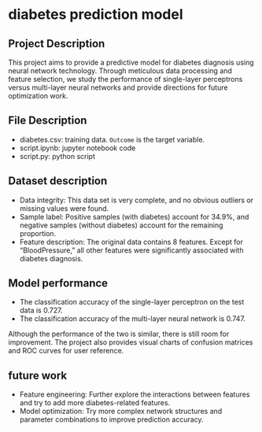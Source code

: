 # diabetes prediction model

## Project Description
This project aims to provide a predictive model for diabetes diagnosis using neural network technology. Through meticulous data processing and feature selection, we study the performance of single-layer perceptrons versus multi-layer neural networks and provide directions for future optimization work.

## File Description
* diabetes.csv: training data. `Outcome` is the target variable.
* script.ipynb: jupyter notebook code
* script.py: python script

 ## Dataset description
* Data integrity: This data set is very complete, and no obvious outliers or missing values ​​were found.
* Sample label: Positive samples (with diabetes) account for 34.9%, and negative samples (without diabetes) account for the remaining proportion.
* Feature description: The original data contains 8 features. Except for “BloodPressure,” all other features were significantly associated with diabetes diagnosis.

## Model performance

* The classification accuracy of the single-layer perceptron on the test data is 0.727.
* The classification accuracy of the multi-layer neural network is 0.747.

Although the performance of the two is similar, there is still room for improvement. The project also provides visual charts of confusion matrices and ROC curves for user reference.

## future work

* Feature engineering: Further explore the interactions between features and try to add more diabetes-related features.
*  Model optimization: Try more complex network structures and parameter combinations to improve prediction accuracy.
